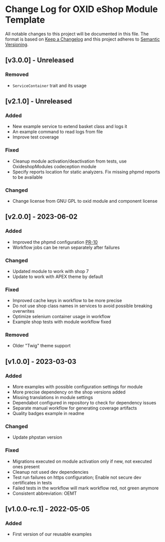 # Change Log for OXID eShop Module Template

All notable changes to this project will be documented in this file.
The format is based on [Keep a Changelog](http://keepachangelog.com/)
and this project adheres to [Semantic Versioning](http://semver.org/).

## [v3.0.0] - Unreleased

### Removed
- `ServiceContainer` trait and its usage

## [v2.1.0] - Unreleased

### Added
- New example service to extend basket class and logs it 
- An example command to read logs from file
- Improve test coverage

### Fixed
- Cleanup module activation/deactivation from tests, use OxideshopModules codeception module
- Specify reports location for static analyzers. Fix missing phpmd reports to be available

### Changed
- Change license from GNU GPL to oxid module and component license

## [v2.0.0] - 2023-06-02

### Added
- Improved the phpmd configuration [PR-10](https://github.com/OXID-eSales/module-template/pull/10)
- Workflow jobs can be rerun separately after failures

### Changed
- Updated module to work with shop 7
- Update to work with APEX theme by default

### Fixed
- Improved cache keys in workflow to be more precise
- Do not use shop class names in services to avoid possible breaking overwrites
- Optimize selenium container usage in workflow
- Example shop tests with module workflow fixed

### Removed
- Older "Twig" theme support

## [v1.0.0] - 2023-03-03

### Added
- More examples with possible configuration settings for module
- More precise dependency on the shop versions added
- Missing translations in module settings
- Dependabot configured in repository to check for dependency issues
- Separate manual workflow for generating coverage artifacts
- Quality badges example in readme

### Changed
- Update phpstan version

### Fixed
- Migrations executed on module activation only if new, not executed ones present
- Cleanup not used dev dependencies
- Test run failures on https configuration; Enable not secure dev certificates in tests
- Failed tests in the workflow will mark workflow red, not green anymore
- Consistent abbreviation: OEMT

## [v1.0.0-rc.1] - 2022-05-05

### Added
- First version of our reusable examples
